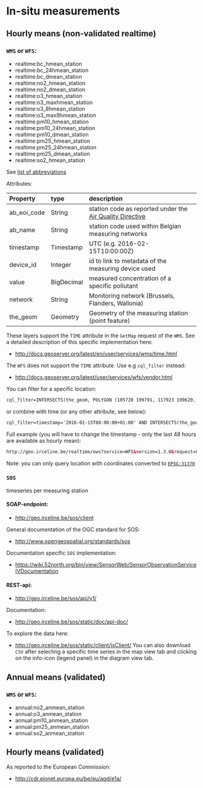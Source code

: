 # In-situ measurements
## Hourly means (non-validated realtime)
### `WMS` or `WFS`:
* realtime:bc_hmean_station
* realtime:bc_24hmean_station
* realtime:bc_dmean_station
* realtime:no2_hmean_station
* realtime:no2_dmean_station
* realtime:o3_hmean_station
* realtime:o3_maxhmean_station
* realtime:o3_8hmean_station
* realtime:o3_max8hmean_station
* realtime:pm10_hmean_station
* realtime:pm10_24hmean_station
* realtime:pm10_dmean_station
* realtime:pm25_hmean_station
* realtime:pm25_24hmean_station
* realtime:pm25_dmean_station
* realtime:so2_hmean_station

See [list of abbreviations](../readme.md#abbreviations)

Attributes:

| Property    | type       | description                                                                                   |
|:------------|:-----------|:----------------------------------------------------------------------------------------------|
| ab_eoi_code | String     | station code as reported under the [Air Quality Directive](http://aqportal.eionet.europa.eu/) |
| ab_name     | String     | station code used within Belgian measuring networks                                           |
| timestamp   | Timestamp  | UTC (e.g. 2016-02-15T10:00:00Z)                                                               |
| device_id   | Integer    | id to link to metadata of the measuring device used                                           |
| value       | BigDecimal | measured concentration of a specific pollutant                                                |
| network     | String     | Monitoring network (Brussels, Flanders, Wallonia)                                             |
| the_geom    | Geometry   | Geometry of the measuring station (point feature)                                             |

These layers support the `TIME` attribute in the `GetMap` request of the `WMS`. See a detailed description of this specific implementation here:
* http://docs.geoserver.org/latest/en/user/services/wms/time.html

The `WFS` does not support the `TIME` attribute. Use e.g `cql_filter` instead:
* http://docs.geoserver.org/latest/user/services/wfs/vendor.html

You can filter for a specific location:
```xml
cql_filter=INTERSECTS(the_geom, POLYGON (105720 199791, 117923 199620, 118588 189014, 106005 188481, 105720 199791))
```
or combine with time (or any other attribute, see below):
```xml
cql_filter=timestamp='2016-02-15T08:00:00+01:00' AND INTERSECTS(the_geom, POLYGON (105720 199791, 117923 199620, 118588 189014, 106005 188481, 105720 199791))
```
Full example (you will have to change the timestamp - only the last 48 hours are available as hourly mean):
```html
http://geo.irceline.be/realtime/ows?service=WFS&version=1.3.0&request=GetFeature&typeName=realtime:no2_hmean_station&cql_filter=timestamp=%272016-02-17T07:00:00%27%20AND%20WITHIN%28the_geom,%20POLYGON%20%28%28105720%20199791,%20117923%20199620,%20118588%20189014,%20106005%20188481,%20105720%20199791%29%29%29
```
Note: you can only query location with coordinates converted to [`EPSG:31370`](http://spatialreference.org/ref/epsg/belge-1972-belgian-lambert-72/)

### `SOS`
timeseries per measuring station

#### SOAP-endpoint:
* http://geo.irceline.be/sos/client

General documentation of the OGC standard for SOS:
* http://www.opengeospatial.org/standards/sos

Documentation specific `SOS` implementation:
* https://wiki.52north.org/bin/view/SensorWeb/SensorObservationServiceIVDocumentation

#### REST-api:

* http://geo.irceline.be/sos/api/v1/

Documentation:
* http://geo.irceline.be/sos/static/doc/api-doc/

To explore the data here:
* http://geo.irceline.be/sos/static/client/jsClient/
You can also download `CSV` after selecting a specific time series in the map view tab and clicking on the info-icon (legend panel) in the diagram view tab.

## Annual means (validated)
### `WMS` or `WFS`:
* annual:no2_anmean_station
* annual:o3_anmean_station
* annual:pm10_anmean_station
* annual:pm25_anmean_station
* annual:so2_anmean_station

## Hourly means (validated)
As reported to the European Commission:
* http://cdr.eionet.europa.eu/be/eu/aqd/e1a/
